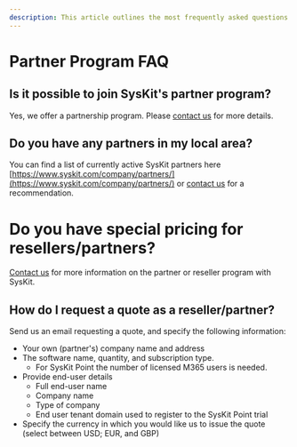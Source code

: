 ```yaml
---
description: This article outlines the most frequently asked questions about the SysKit Point partner program.
---
```


# Partner Program FAQ

## Is it possible to join SysKit's partner program?

Yes, we offer a partnership program. Please [contact us](https://www.syskit.com/company/contact-us) for more details.

## Do you have any partners in my local area?

You can find a list of currently active SysKit partners here [https://www.syskit.com/company/partners/](https://www.syskit.com/company/partners/) or [contact us](https://www.syskit.com/company/contact-us) for a recommendation.

# Do you have special pricing for resellers/partners? 

[Contact us](https://www.syskit.com/contact-us/) for more information on the partner or reseller program with SysKit.

## How do I request a quote as a reseller/partner? 

 Send us an email requesting a quote, and specify the following information: 
 * Your own (partner's) company name and address 
 * The software name, quantity, and subscription type.     
   * For SysKit Point the number of licensed M365 users is needed.
 * Provide end-user details 
    * Full end-user name
    * Company name
    * Type of company
    * End user tenant domain used to register to the SysKit Point trial
 * Specify the currency in which you would like us to issue the quote (select between USD; EUR, and GBP) 
